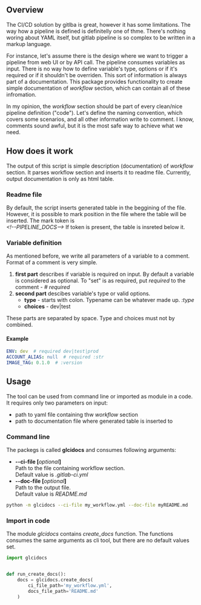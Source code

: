 ## Overview

The CI/CD solution by gitlba is great, however it has some limitations. The way how a pipeline is defined is definitelly one of thme. There's nothing woring about YAML itself, but gitlab pipeline is so complex to be written in a markup language.

For instance, let's assume there is the design where we want to trigger a pipeline from web UI or by API call. The pipeline consumes variables as input. There is no way how to define variable's type, options or if it's required or if it shouldn't be overriden. This sort of information is always part of a documentation. This package provides functionality to create simple documentation of *workflow* section, which can contain all of these infromation.

In my opinion, the *workflow* section should be part of every clean/nice pipeline definition ("code").
Let's define the naming convention, which covers some scenarios, and all other information write to comment. I know, comments sound awful, but it is the most safe way to achieve what we need.

## How does it work
The output of this script is simple description (documentation) of *workflow* section. It parses workflow section and inserts it to readme file. Currently, output documentation is only as html table.

### Readme file
By default, the script inserts generated table in the beggining of the file. However, it is possible to mark position in the file where the table will be inserted. The mark token is
<br>*\<!--PIPELINE_DOCS-->*
If token is present, the table is insreted below it.

### Variable definition
As mentioned before, we write all parameters of a variable to a comment. Format of a comment is very simple.
1. **first part** describes if variable is required on input. By default a variable is considered as optional. To "set" is as required, put *required* to the comment - *# required*
1. **second part** descibes variable's type or valid options.
    - **type** - starts with colon. Typename can be whatever made up. *:type*
    - **choices** - dev|test

These parts are separated by space. Type and choices must not by combined.

#### Example
```yaml
ENV: dev  # required dev|test|prod
ACCOUNT_ALIAS: null  # required :str
IMAGE_TAG: 0.1.0  # :version
```

## Usage
The tool can be used from command line or imported as module in a code. It requires only two parameters on input:
- path to yaml file containing thw *workflow* section
- path to documentation file where generated table is inserted to

### Command line
The packegs is called **glcidocs** and consumes following arguments:
- **--ci-file [**_optional_**]**
<br>Path to the file containing workflow section.
<br>Default value is *.gitlab-ci.yml*
- **--doc-file [**_optional_**]**
<br>Path to the output file.
<br>Default value is *README.md*

```bash
python -m glcidocs --ci-file my_workflow.yml --doc-file myREADME.md
```

### Import in code
The module *glcidocs* contains *create_docs* function. The functions consumes the same arguments as cli tool, but there are no default values set.
```python
import glcidocs


def run_create_docs():
    docs = glcidocs.create_docs(
        ci_file_path='my_workflow.yml',
        docs_file_path='README.md'
    )
```
